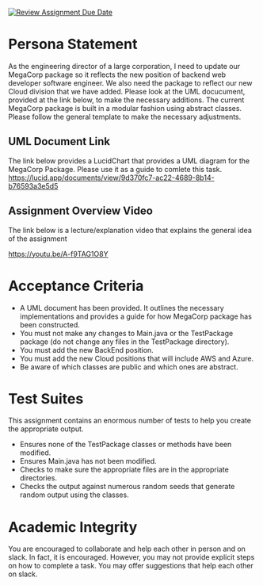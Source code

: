 [![Review Assignment Due Date](https://classroom.github.com/assets/deadline-readme-button-24ddc0f5d75046c5622901739e7c5dd533143b0c8e959d652212380cedb1ea36.svg)](https://classroom.github.com/a/90C-o7AS)
# Persona Statement

As the engineering director of a large corporation, I need to update our MegaCorp package so it reflects the new position of backend web developer software engineer.  We also need the package to reflect our new Cloud division that we have added.  Please look at the UML docucument, provided at the link below, to make the necessary additions.  The current MegaCorp package is built in a modular fashion using abstract classes.  Please follow the general template to make the necessary adjustments.

## UML Document Link

The link below provides a LucidChart that provides a UML diagram for the MegaCorp Package.  Please use it as a guide to comlete this task.
https://lucid.app/documents/view/9d370fc7-ac22-4689-8b14-b76593a3e5d5

## Assignment Overview Video

The link below is a lecture/explanation video that explains the general idea of the assignment

https://youtu.be/A-f9TAG1O8Y

# Acceptance Criteria

- A UML document has been provided.  It outlines the necessary implementations and provides a guide for how MegaCorp package has been constructed.
- You must not make any changes to Main.java or the TestPackage package (do not change any files in the TestPackage directory).
- You must add the new BackEnd position.
- You must add the new Cloud positions that will include AWS and Azure.
- Be aware of which classes are public and which ones are abstract.


# Test Suites

This assignment contains an enormous number of tests to help you create the appropriate output. 

- Ensures none of the TestPackage classes or methods have been modified.
- Ensures Main.java has not been modified.
- Checks to make sure the appropriate files are in the appropriate directories.
- Checks the output against numerous random seeds that generate random output using the classes.

# Academic Integrity

You are encouraged to collaborate and help each other in person and on slack.  In fact, it is encouraged.  However, you may not provide explicit steps on how to complete a task. You may offer suggestions that help each other on slack.  

